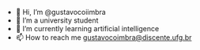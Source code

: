 - 👋 Hi, I’m @gustavocoiimbra
- 👀 I’m a university student
- 🌱 I’m currently learning artificial intelligence
- 📫 How to reach me gustavocoimbra@discente.ufg.br

<!---
gustavocoiimbra/gustavocoiimbra is a ✨ special ✨ repository because its `README.md` (this file) appears on your GitHub profile.
You can click the Preview link to take a look at your changes.
--->
